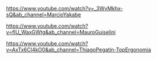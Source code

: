 https://www.youtube.com/watch?v=_3WvMkhx-sQ&ab_channel=MarcioYakabe

https://www.youtube.com/watch?v=flU_WaxGWtg&ab_channel=MauroGuiselini

https://www.youtube.com/watch?v=AxTx6Cl4kO0&ab_channel=ThiagoPegatin-TopErgonomia
